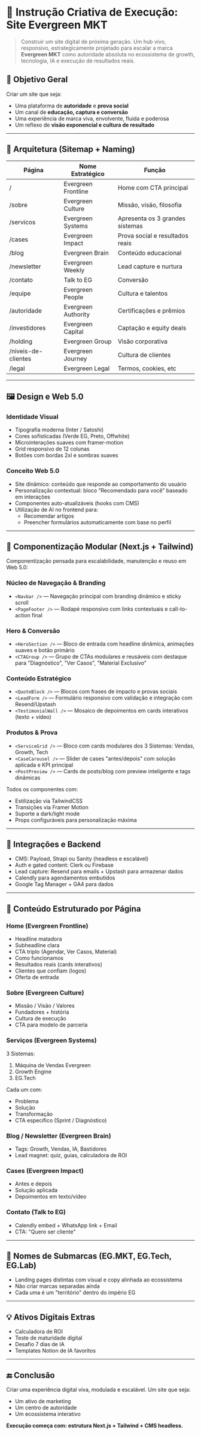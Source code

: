 # 🧠 Instrução Criativa de Execução: Site Evergreen MKT

> Construir um site digital de próxima geração. Um hub vivo, responsivo, estrategicamente projetado para escalar a marca **Evergreen MKT** como autoridade absoluta no ecossistema de growth, tecnologia, IA e execução de resultados reais.

## 🎯 Objetivo Geral

Criar um site que seja:
- Uma plataforma de **autoridade** e **prova social**
- Um canal de **educação, captura e conversão**
- Uma experiência de marca viva, envolvente, fluida e poderosa
- Um reflexo de **visão exponencial e cultura de resultado**

---

## 🧱 Arquitetura (Sitemap + Naming)

| Página                      | Nome Estratégico        | Função |
|----------------------------|--------------------------|--------|
| /                          | Evergreen Frontline      | Home com CTA principal | ✅
| /sobre                     | Evergreen Culture        | Missão, visão, filosofia | ✅
| /servicos                  | Evergreen Systems        | Apresenta os 3 grandes sistemas | ✅
| /cases                     | Evergreen Impact         | Prova social e resultados reais |
| /blog                      | Evergreen Brain          | Conteúdo educacional | ✅
| /newsletter                | Evergreen Weekly         | Lead capture e nurtura | ✅
| /contato                   | Talk to EG               | Conversão | ✅
| /equipe                    | Evergreen People         | Cultura e talentos | ✅
| /autoridade                | Evergreen Authority      | Certificações e prêmios | ✅
| /investidores              | Evergreen Capital        | Captação e equity deals |
| /holding                   | Evergreen Group          | Visão corporativa |
| /niveis-de-clientes        | Evergreen Journey        | Cultura de clientes |
| /legal                     | Evergreen Legal          | Termos, cookies, etc | ✅

---

## 🖼 Design e Web 5.0

### Identidade Visual
- Tipografia moderna (Inter / Satoshi)
- Cores sofisticadas (Verde EG, Preto, Offwhite)
- Microinterações suaves com framer-motion
- Grid responsivo de 12 colunas
- Botões com bordas 2xl e sombras suaves

### Conceito Web 5.0
- Site dinâmico: conteúdo que responde ao comportamento do usuário
- Personalização contextual: bloco “Recomendado para você” baseado em interações
- Componentes auto-atualizáveis (hooks com CMS)
- Utilização de AI no frontend para:
  - Recomendar artigos
  - Preencher formulários automaticamente com base no perfil

---

## 🧠 Componentização Modular (Next.js + Tailwind)

Componentização pensada para escalabilidade, manutenção e reuso em Web 5.0:

### Núcleo de Navegação & Branding
- `<Navbar />` — Navegação principal com branding dinâmico e sticky scroll
- `<PageFooter />` — Rodapé responsivo com links contextuais e call-to-action final

### Hero & Conversão
- `<HeroSection />` — Bloco de entrada com headline dinâmica, animações suaves e botão primário
- `<CTAGroup />` — Grupo de CTAs modulares e reusáveis com destaque para "Diagnóstico", "Ver Casos", "Material Exclusivo"

### Conteúdo Estratégico
- `<QuoteBlock />` — Blocos com frases de impacto e provas sociais
- `<LeadForm />` — Formulário responsivo com validação e integração com Resend/Upstash
- `<TestimonialWall />` — Mosaico de depoimentos em cards interativos (texto + vídeo)

### Produtos & Prova
- `<ServiceGrid />` — Bloco com cards modulares dos 3 Sistemas: Vendas, Growth, Tech
- `<CaseCarousel />` — Slider de cases "antes/depois" com solução aplicada e KPI principal
- `<PostPreview />` — Cards de posts/blog com preview inteligente e tags dinâmicas

Todos os componentes com:
- Estilização via TailwindCSS
- Transições via Framer Motion
- Suporte a dark/light mode
- Props configuráveis para personalização máxima

---

## 🔌 Integrações e Backend

- CMS: Payload, Strapi ou Sanity (headless e escalável)
- Auth e gated content: Clerk ou Firebase
- Lead capture: Resend para emails + Upstash para armazenar dados
- Calendly para agendamentos embutidos
- Google Tag Manager + GA4 para dados

---

## 🚀 Conteúdo Estruturado por Página

### Home (Evergreen Frontline)
- Headline matadora
- Subheadline clara
- CTA triplo (Agendar, Ver Casos, Material)
- Como funcionamos
- Resultados reais (cards interativos)
- Clientes que confiam (logos)
- Oferta de entrada

### Sobre (Evergreen Culture)
- Missão / Visão / Valores
- Fundadores + história
- Cultura de execução
- CTA para modelo de parceria

### Serviços (Evergreen Systems)
3 Sistemas:
1. Máquina de Vendas Evergreen
2. Growth Engine
3. EG.Tech

Cada um com:
- Problema
- Solução
- Transformação
- CTA específico (Sprint / Diagnóstico)

### Blog / Newsletter (Evergreen Brain)
- Tags: Growth, Vendas, IA, Bastidores
- Lead magnet: quiz, guias, calculadora de ROI

### Cases (Evergreen Impact)
- Antes e depois
- Solução aplicada
- Depoimentos em texto/vídeo

### Contato (Talk to EG)
- Calendly embed + WhatsApp link + Email
- CTA: "Quero ser cliente"

---

## 🌱 Nomes de Submarcas (EG.MKT, EG.Tech, EG.Lab)
- Landing pages distintas com visual e copy alinhada ao ecossistema
- Não criar marcas separadas ainda
- Cada uma é um "território" dentro do império EG

---

## 💡 Ativos Digitais Extras
- Calculadora de ROI
- Teste de maturidade digital
- Desafio 7 dias de IA
- Templates Notion de IA favoritos

---

## 🔚 Conclusão

Criar uma experiência digital viva, modulada e escalável. Um site que seja:
- Um ativo de marketing
- Um centro de autoridade
- Um ecossistema interativo

**Execução começa com: estrutura Next.js + Tailwind + CMS headless.**

